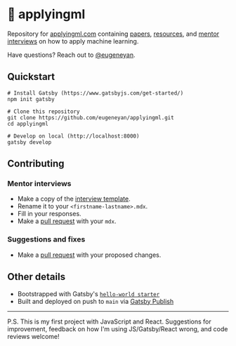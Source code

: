 # 📌 applyingml

Repository for [applyingml.com](https://applyingml.com) containing [papers](https://applyingml.com/applied-ml/), [resources](https://applyingml.com/resources/), and [mentor interviews](https://applyingml.com/mentors/) on how to apply machine learning. 

Have questions? Reach out to [@eugeneyan](https://twitter.com/eugeneyan).

## Quickstart
```
# Install Gatsby (https://www.gatsbyjs.com/get-started/)
npm init gatsby

# Clone this repository
git clone https://github.com/eugeneyan/applyingml.git
cd applyingml

# Develop on local (http://localhost:8000)
gatsby develop
```

## Contributing

### Mentor interviews

- Make a copy of the [interview template](https://github.com/eugeneyan/applyingml/blob/main/src/markdown/interviews/template.mdx).
- Rename it to your `<firstname-lastname>.mdx`.
- Fill in your responses.
- Make a [pull request](https://github.com/eugeneyan/applyingml/pulls) with your `mdx`.

### Suggestions and fixes

- Make a [pull request](https://github.com/eugeneyan/applyingml/pulls) with your proposed changes.

## Other details
- Bootstrapped with Gatsby's [`hello-world starter`](https://github.com/gatsbyjs/gatsby-starter-hello-world)
- Built and deployed on push to `main` via [Gatsby Publish](https://github.com/marketplace/actions/gatsby-publish)


---

P.S. This is my first project with JavaScript and React. Suggestions for improvement, feedback on how I'm using JS/Gatsby/React wrong, and code reviews welcome!